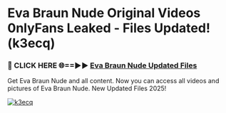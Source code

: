 # Eva Braun Nude Original Videos 0nlyFans Leaked - Files Updated! (k3ecq)

<h3>🔴 CLICK HERE 🌐==►► <a href="https://tinyurl.com/4mcuefdz" rel="nofollow">Eva Braun Nude Updated Files</a></h3>

Get Eva Braun Nude and all content. Now you can access all videos and pictures of Eva Braun Nude. New Updated Files 2025!

[![k3ecq](https://i.imgur.com/StAQSOY.gif)](https://tinyurl.com/4mcuefdz)
